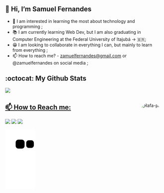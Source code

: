 ## 👋 Hi, I’m Samuel Fernandes 

- 👀 I am interested in learning the most about technology and programming ; 
- 📚 I am currently learning Web Dev, but I am also graduating in Computer Engineering at the Federal University of Itajubá -> 🇧🇷;
- 😁 I am looking to collaborate in everything I can, but mainly to learn from everything ;
- 📫 How to reach me? - zamuelfernandes@gmail.com or @zamuelfernandes on social media ;

## :octocat: My Github Stats 
<div align="left">
  <a href="https://github.com/zamuelfernandes">
  <img height="180em" src="https://github-readme-stats.vercel.app/api?username=zamuelfernandes&show_icons=true&theme=dark&include_all_commits=true&count_private=true"/>
  <!-   <img height="180em" src="https://github-readme-stats.vercel.app/api/top-langs/?username=zamuelfernandes&layout=compact&langs_count=7&theme=dark"/> 
</div>
 
 <img align="right" alt="Rafa-pic" height="150" style="border-radius:50px;" src="https://1.bp.blogspot.com/-P2czKkFRxR4/XsWVqthXVXI/AAAAAAABJVY/sEYSKbsGUZcogNCAnoxzmGGTau8Q-OPkACK4BGAsYHg/MATEM%25C3%2581TICA2.gif">
  
 ## 📫 How to Reach me:
 
<div> 
  <a href="https://instagram.com/zamuelfernandes" target="_blank"><img src="https://img.shields.io/badge/-Instagram-%23E4405F?style=for-the-badge&logo=instagram&logoColor=white" target="_blank"></a>
  <a href = "mailto:zamuelfernandes@gmail.com"><img src="https://img.shields.io/badge/Gmail-D14836?style=for-the-badge&logo=gmail&logoColor=white" target="_blank"></a>
  <a href="https://www.linkedin.com/in/samuel-fernandes-3972231b5/" target="_blank"><img src="https://img.shields.io/badge/-LinkedIn-%230077B5?style=for-the-badge&logo=linkedin&logoColor=white" target="_blank"></a> 
 
  ![Snake animation](https://github.com/zamuelfernandes/zamuelfernandes/blob/output/github-contribution-grid-snake.svg)
 
</div>
